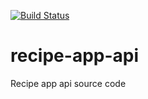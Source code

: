 [![Build Status](https://travis-ci.org/lanahrone/recipe-app-api.svg?branch=master)](https://travis-ci.org/lanahrone/recipe-app-api)

# recipe-app-api
Recipe app api source code
